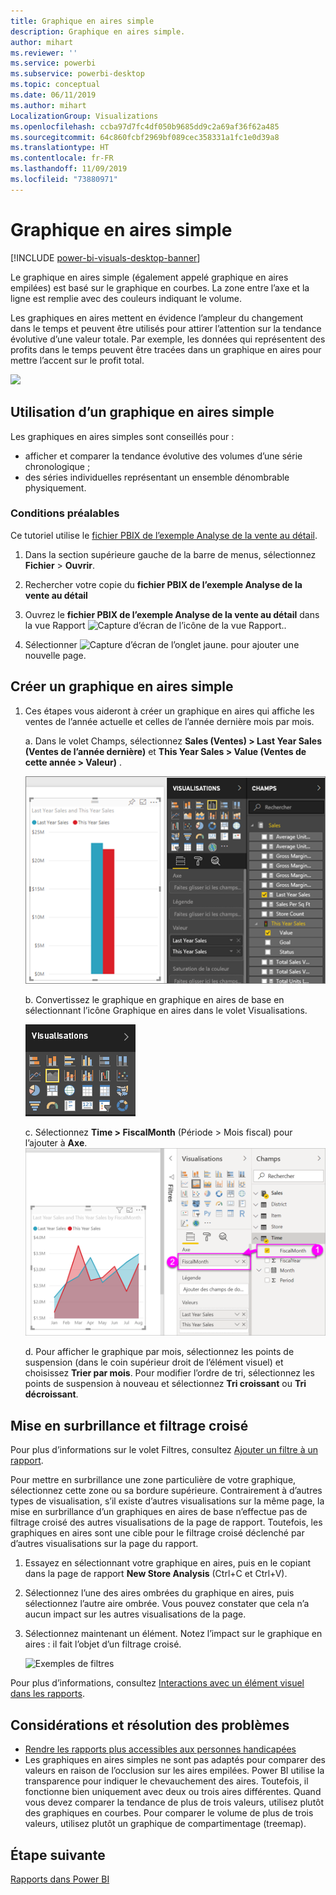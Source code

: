 ```yaml
---
title: Graphique en aires simple
description: Graphique en aires simple.
author: mihart
ms.reviewer: ''
ms.service: powerbi
ms.subservice: powerbi-desktop
ms.topic: conceptual
ms.date: 06/11/2019
ms.author: mihart
LocalizationGroup: Visualizations
ms.openlocfilehash: ccba97d7fc4df050b9685dd9c2a69af36f62a485
ms.sourcegitcommit: 64c860fcbf2969bf089cec358331a1fc1e0d39a8
ms.translationtype: HT
ms.contentlocale: fr-FR
ms.lasthandoff: 11/09/2019
ms.locfileid: "73880971"
---
```

# <a name="basic-area-chart"></a>Graphique en aires simple

[!INCLUDE [power-bi-visuals-desktop-banner](../includes/power-bi-visuals-desktop-banner.md)]

Le graphique en aires simple (également appelé graphique en aires empilées) est basé sur le graphique en courbes. La zone entre l’axe et la ligne est remplie avec des couleurs indiquant le volume. 

Les graphiques en aires mettent en évidence l’ampleur du changement dans le temps et peuvent être utilisés pour attirer l’attention sur la tendance évolutive d’une valeur totale. Par exemple, les données qui représentent des profits dans le temps peuvent être tracées dans un graphique en aires pour mettre l’accent sur le profit total.

![](media/power-bi-visualization-basic-area-chart/power-bi-chart-example.png)

## <a name="when-to-use-a-basic-area-chart"></a>Utilisation d’un graphique en aires simple
Les graphiques en aires simples sont conseillés pour :

* afficher et comparer la tendance évolutive des volumes d’une série chronologique ; 
* des séries individuelles représentant un ensemble dénombrable physiquement.

### <a name="prerequisites"></a>Conditions préalables
Ce tutoriel utilise le [fichier PBIX de l’exemple Analyse de la vente au détail](https://download.microsoft.com/download/9/6/D/96DDC2FF-2568-491D-AAFA-AFDD6F763AE3/Retail%20Analysis%20Sample%20PBIX.pbix).

1. Dans la section supérieure gauche de la barre de menus, sélectionnez **Fichier** > **Ouvrir**.
   
2. Rechercher votre copie du **fichier PBIX de l’exemple Analyse de la vente au détail**

1. Ouvrez le **fichier PBIX de l’exemple Analyse de la vente au détail** dans la vue Rapport ![Capture d’écran de l’icône de la vue Rapport.](media/power-bi-visualization-kpi/power-bi-report-view.png).

1. Sélectionner ![Capture d’écran de l’onglet jaune.](media/power-bi-visualization-kpi/power-bi-yellow-tab.png) pour ajouter une nouvelle page.


## <a name="create-a-basic-area-chart"></a>Créer un graphique en aires simple
 

1. Ces étapes vous aideront à créer un graphique en aires qui affiche les ventes de l’année actuelle et celles de l’année dernière mois par mois.
   
   a. Dans le volet Champs, sélectionnez **Sales (Ventes) \> Last Year Sales (Ventes de l’année dernière)** et **This Year Sales > Value (Ventes de cette année > Valeur)** .

   ![valeurs de données de graphique en aires](media/power-bi-visualization-basic-area-chart/power-bi-bar-chart.png)

   b.  Convertissez le graphique en graphique en aires de base en sélectionnant l’icône Graphique en aires dans le volet Visualisations.

   ![Icône représentant la zone](media/power-bi-visualization-basic-area-chart/convertchart.png)
   
   c.  Sélectionnez **Time \> FiscalMonth** (Période > Mois fiscal) pour l’ajouter à **Axe**.   
   ![valeurs des axes du graphique en aires](media/power-bi-visualization-basic-area-chart/powerbi-area-chartnew.png)
   
   d.  Pour afficher le graphique par mois, sélectionnez les points de suspension (dans le coin supérieur droit de l’élément visuel) et choisissez **Trier par mois**. Pour modifier l’ordre de tri, sélectionnez les points de suspension à nouveau et sélectionnez **Tri croissant** ou **Tri décroissant**.

## <a name="highlighting-and-cross-filtering"></a>Mise en surbrillance et filtrage croisé
Pour plus d’informations sur le volet Filtres, consultez [Ajouter un filtre à un rapport](../power-bi-report-add-filter.md).

Pour mettre en surbrillance une zone particulière de votre graphique, sélectionnez cette zone ou sa bordure supérieure.  Contrairement à d’autres types de visualisation, s’il existe d’autres visualisations sur la même page, la mise en surbrillance d’un graphiques en aires de base n’effectue pas de filtrage croisé des autres visualisations de la page de rapport. Toutefois, les graphiques en aires sont une cible pour le filtrage croisé déclenché par d’autres visualisations sur la page du rapport. 

1. Essayez en sélectionnant votre graphique en aires, puis en le copiant dans la page de rapport **New Store Analysis** (Ctrl+C et Ctrl+V).
2. Sélectionnez l’une des aires ombrées du graphique en aires, puis sélectionnez l’autre aire ombrée. Vous pouvez constater que cela n’a aucun impact sur les autres visualisations de la page.
1. Sélectionnez maintenant un élément. Notez l’impact sur le graphique en aires : il fait l’objet d’un filtrage croisé.

    ![Exemples de filtres](media/power-bi-visualization-basic-area-chart/power-bi-area-chart-filters.gif) 

Pour plus d’informations, consultez [Interactions avec un élément visuel dans les rapports](../service-reports-visual-interactions.md).


## <a name="considerations-and-troubleshooting"></a>Considérations et résolution des problèmes   
* [Rendre les rapports plus accessibles aux personnes handicapées](../desktop-accessibility.md)
* Les graphiques en aires simples ne sont pas adaptés pour comparer des valeurs en raison de l’occlusion sur les aires empilées. Power BI utilise la transparence pour indiquer le chevauchement des aires. Toutefois, il fonctionne bien uniquement avec deux ou trois aires différentes. Quand vous devez comparer la tendance de plus de trois valeurs, utilisez plutôt des graphiques en courbes. Pour comparer le volume de plus de trois valeurs, utilisez plutôt un graphique de compartimentage (treemap).

## <a name="next-step"></a>Étape suivante
[Rapports dans Power BI](power-bi-visualization-card.md)  

